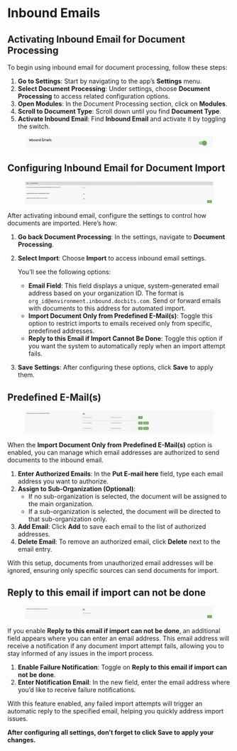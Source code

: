 # Inbound Emails

## Activating Inbound Email for Document Processing

To begin using inbound email for document processing, follow these steps:

1. **Go to Settings**: Start by navigating to the app’s **Settings** menu.
2. **Select Document Processing**: Under settings, choose **Document Processing** to access related configuration options.
3. **Open Modules**: In the Document Processing section, click on **Modules**.
4. **Scroll to Document Type**: Scroll down until you find **Document Type**.
5. **Activate Inbound Email**: Find **Inbound Email** and activate it by toggling the switch.

<figure><img src="../../../../.gitbook/assets/image (1) (1) (1) (1) (1).png" alt=""><figcaption></figcaption></figure>

## Configuring Inbound Email for Document Import

<figure><img src="../../../../.gitbook/assets/image (3) (1).png" alt=""><figcaption></figcaption></figure>

After activating inbound email, configure the settings to control how documents are imported. Here’s how:

1. **Go back Document Processing**: In the settings, navigate to **Document Processing**.
2.  **Select Import**: Choose **Import** to access inbound email settings.

    You’ll see the following options:

    * **Email Field**: This field displays a unique, system-generated email address based on your organization ID. The format is `org_id@environment.inbound.docbits.com`. Send or forward emails with documents to this address for automated import.
    * **Import Document Only from Predefined E-Mail(s)**: Toggle this option to restrict imports to emails received only from specific, predefined addresses.
    * **Reply to this Email if Import Cannot Be Done**: Toggle this option if you want the system to automatically reply when an import attempt fails.
3. **Save Settings**: After configuring these options, click **Save** to apply them.

## Predefined E-Mail(s)

<figure><img src="../../../../.gitbook/assets/image (4) (1).png" alt=""><figcaption></figcaption></figure>

When the **Import Document Only from Predefined E-Mail(s)** option is enabled, you can manage which email addresses are authorized to send documents to the inbound email.

1. **Enter Authorized Emails**: In the **Put E-mail here** field, type each email address you want to authorize.
2. **Assign to Sub-Organization (Optional)**:
   * If no sub-organization is selected, the document will be assigned to the main organization.
   * If a sub-organization is selected, the document will be directed to that sub-organization only.
3. **Add Email**: Click **Add** to save each email to the list of authorized addresses.
4. **Delete Email**: To remove an authorized email, click **Delete** next to the email entry.

With this setup, documents from unauthorized email addresses will be ignored, ensuring only specific sources can send documents for import.

## **Reply to this email if import can not be done**

<figure><img src="../../../../.gitbook/assets/image (5) (1).png" alt=""><figcaption></figcaption></figure>

If you enable **Reply to this email if import can not be done**, an additional field appears where you can enter an email address. This email address will receive a notification if any document import attempt fails, allowing you to stay informed of any issues in the import process.

1. **Enable Failure Notification**: Toggle on **Reply to this email if import can not be done**.
2. **Enter Notification Email**: In the new field, enter the email address where you’d like to receive failure notifications.

With this feature enabled, any failed import attempts will trigger an automatic reply to the specified email, helping you quickly address import issues.

**After configuring all settings, don’t forget to click Save to apply your changes.**
